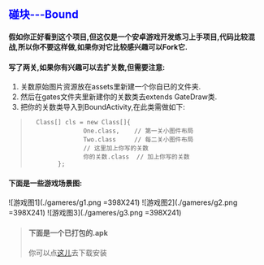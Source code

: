 ## <font color=blue >碰块---Bound</font>
#### 假如你正好看到这个项目,但这仅是一个安卓游戏开发练习上手项目,代码比较混战,所以你不要这样做,如果你对它比较感兴趣可以Fork它.
#### 写了两关,如果你有兴趣可以去扩关数,但需要注意:
1. 关数原始图片资源放在assets里新建一个你自已的文件夹.
2. 然后在gates文件夹里新建你的关数类去extends GateDraw类.
3. 把你的关数类导入到BoundActivity,在此类需做如下:

>       Class[] cls = new Class[]{
>                    One.class,    // 第一关小图件布局
>                    Two.class     // 每二关小图件布局
>                    // 这里加上你写的关数
>                    你的关数.class  // 加上你写的关数   
>             };

#### 下面是一些游戏场景图:
![游戏图1](./gameres/g1.png =398X241) ![游戏图2](./gameres/g2.png =398X241) ![游戏图3](./gameres/g3.png =398X241)

> #### 下面是一个已打包的.apk
> 你可以点[这儿](https://raw.githubusercontent.com/granau/Bound/master/app/release/app-release.apk)去下载安装



